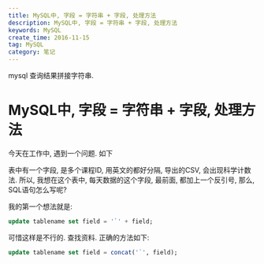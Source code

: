 ```yaml
---
title: MySQL中, 字段 = 字符串 + 字段, 处理方法
description: MySQL中, 字段 = 字符串 + 字段, 处理方法
keywords: MySQL
create_time: 2016-11-15
tag: MySQL
category: 笔记
---
```


mysql 查询结果拼接字符串.

# MySQL中, 字段 = 字符串 + 字段, 处理方法

今天在工作中, 遇到一个问题. 如下

表中有一个字段, 是多个课程ID, 用英文的都好分隔, 导出的CSV, 会出现科学计数法. 
所以, 我想在这个表中, 每天数据的这个字段, 最前面, 都加上一个反引号, 那么, SQL语句怎么写呢?

我的第一个想法就是: 

```sql
update tablename set field = '`' + field;
```

可惜这样是不行的. 查找资料. 正确的方法如下:

```sql
update tablename set field = concat('`', field);
```







